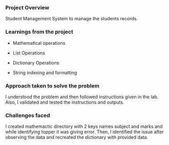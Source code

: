 ### Project Overview

 Student Management System  to manage the students records.



### Learnings from the project

 - Mathematical operations

- List Operations

- Dictionary Operations

- String indexing and formatting



### Approach taken to solve the problem

 I understood the problem and then followed instructions given in the lab.
Also, I validated and tested the instructions and outputs.



### Challenges faced

 I created mathemactic directory with 2 keys names subject and marks and while identifying topper it was giving error.
Then, I identified the issue after observing the data and recreated the dictionary with provided data.


